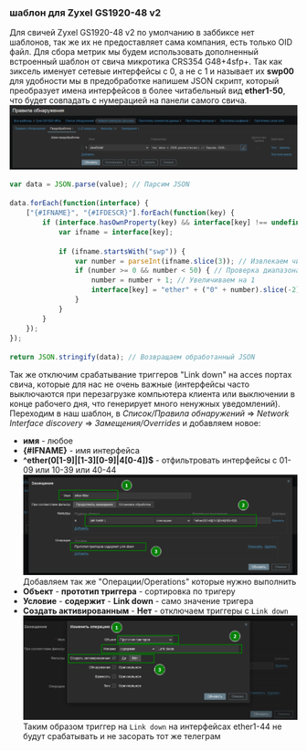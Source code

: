 ### шаблон для Zyxel GS1920-48 v2
Для свичей Zyxel GS1920-48 v2 по умолчанию в заббиксе нет шаблонов, так же их не предоставляет сама компания, есть только OID файл.
Для сбора метрик мы будем использовать дополненный встроенный шаблон от свича микротика CRS354 G48+4sfp+. Так как зиксель именует сетевые интерфейсы с 0, а не с 1 и  называет их **swp00** для удобности мы в предобработке напишем JSON скрипт, который преобразует имена интерфейсов в более читабельный вид **ether1-50**, что будет совпадать с нумерацией на панели самого свича.
![](../files/template_json.png)
```js
var data = JSON.parse(value); // Парсим JSON

data.forEach(function(interface) {
    ["{#IFNAME}", "{#IFDESCR}"].forEach(function(key) {
        if (interface.hasOwnProperty(key) && interface[key] !== undefined) {
            var ifname = interface[key];
            
            if (ifname.startsWith("swp")) {
                var number = parseInt(ifname.slice(3)); // Извлекаем числовую часть
                if (number >= 0 && number < 50) { // Проверка диапазона
                    number = number + 1; // Увеличиваем на 1
                    interface[key] = "ether" + ("0" + number).slice(-2); // Заменяем значение
                }
            }
        }
    });
});

return JSON.stringify(data); // Возвращаем обработанный JSON
```
Так же отключим срабатывание триггеров "Link down" на acces портах свича, которые для нас не очень важные (интерфейсы часто выключаются при перезагрузке компьютера клиента или выключении в конце рабочего дня, что генерирует много ненужных уведомлений). 
Переходим в наш шаблон, в *Список/Правила обнаружений* => *Network Interface discovery* => *Замещения/Overrides* и добавляем новое:
* **имя** - любое
* **{#IFNAME}** - имя интерфейса 
* **^ether(0[1-9]|[1-3][0-9]|4[0-4])$** - отфильтровать интерфейсы с 01-09 или 10-39 или 40-44
![](../files/temolate_override.png)
Добавляем так же "Операции/Operations" которые нужно выполнить
* **Объект** - **прототип триггера** - сортировка по тригеру
* **Условие** - **содержит** - **Link down** - само значение тригера 
* **Создать активированным** - **Нет** - отключаем триггеры с `Link down`
![](../files/temolate_override_operations.png)
Таким образом триггер на `Link down` на интерфейсах ether1-44 не будут срабатывать и не засорать тот же телеграм